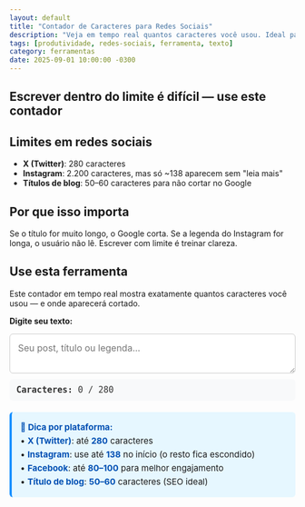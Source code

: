 ```yaml
---
layout: default
title: "Contador de Caracteres para Redes Sociais"
description: "Veja em tempo real quantos caracteres você usou. Ideal para X (Twitter), Instagram, títulos de blog e legendas."
tags: [produtividade, redes-sociais, ferramenta, texto]
category: ferramentas
date: 2025-09-01 10:00:00 -0300
---
```






<section class="post-content">


<h1>Escrever dentro do limite é difícil — use este contador</h1>

<h2>Limites em redes sociais</h2>
<ul>
  <li><strong>X (Twitter)</strong>: 280 caracteres</li>
  <li><strong>Instagram</strong>: 2.200 caracteres, mas só ~138 aparecem sem "leia mais"</li>
  <li><strong>Títulos de blog</strong>: 50–60 caracteres para não cortar no Google</li>
</ul>

<h2>Por que isso importa</h2>
<p>Se o título for muito longo, o Google corta. Se a legenda do Instagram for longa, o usuário não lê. Escrever com limite é treinar clareza.</p>

<h2>Use esta ferramenta</h2>
<p>Este contador em tempo real mostra exatamente quantos caracteres você usou — e onde aparecerá cortado.</p>

<label for="texto"><strong>Digite seu texto:</strong></label>
<textarea id="texto" placeholder="Seu post, título ou legenda..."></textarea>

<div class="contador">
  <strong>Caracteres:</strong> <span id="contagem">0</span> / <span id="limite">280</span>
</div>

<div class="dica">
  <strong>📌 Dica por plataforma:</strong>
  <br>• <strong>X (Twitter)</strong>: até <strong>280</strong> caracteres
  <br>• <strong>Instagram</strong>: use até <strong>138</strong> no início (o resto fica escondido)
  <br>• <strong>Facebook</strong>: até <strong>80–100</strong> para melhor engajamento
  <br>• <strong>Título de blog</strong>: <strong>50–60</strong> caracteres (SEO ideal)
</div>

<script>
  const textarea = document.getElementById('texto');
  const contagem = document.getElementById('contagem');
  const limiteSpan = document.getElementById('limite');
  const limite = 280;

  textarea.addEventListener('input', function () {
    const qtd = this.value.length;
    contagem.textContent = qtd;
    
    if (qtd > limite) {
      contagem.style.color = '#e74c3c';
      limiteSpan.style.color = '#e74c3c';
    } else {
      contagem.style.color = '#27ae60';
      limiteSpan.style.color = '#27ae60';
    }
  });
</script>

<style>
  .intro {
    font-size: 18px;
    line-height: 1.7;
    margin-bottom: 20px;
  }
  textarea {
    width: 100%;
    padding: 14px;
    border: 1px solid #ccc;
    border-radius: 6px;
    font-size: 16px;
    font-family: inherit;
    resize: vertical;
    margin-bottom: 10px;
  }
  .contador {
    padding: 10px 12px;
    background: #f8f9fa;
    border-radius: 6px;
    font-family: monospace;
    font-size: 15px;
    color: #333;
  }
  .dica {
    margin-top: 20px;
    padding: 15px;
    background: #e6f7ff;
    border-left: 4px solid #1890ff;
    border-radius: 6px;
    line-height: 1.6;
    font-size: 15px;
  }
  .dica strong {
    color: #0050b3;
  }
</style>
